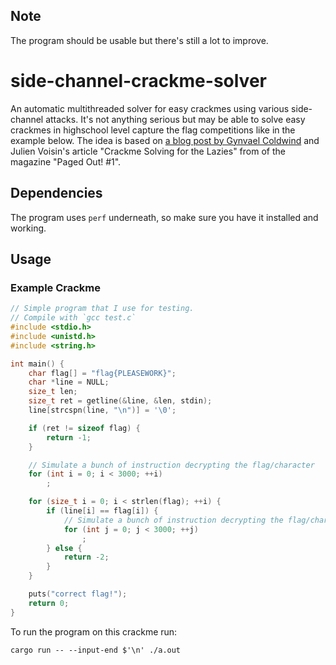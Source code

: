 ## Note
The program should be usable but there's still a lot to improve.

# side-channel-crackme-solver
An automatic multithreaded solver for easy crackmes using various side-channel
attacks. It's not anything serious but may be able to solve easy crackmes in
highschool level capture the flag competitions like in the example below. The
idea is based on [a blog post by Gynvael
Coldwind](https://gynvael.coldwind.pl/?lang=en&id=763) and Julien Voisin's
article "Crackme Solving for the Lazies" from of the magazine "Paged Out! #1".

## Dependencies
The program uses `perf` underneath, so make sure you have it installed and working.

## Usage
### Example Crackme
```c
// Simple program that I use for testing.
// Compile with `gcc test.c`
#include <stdio.h>
#include <unistd.h>
#include <string.h>

int main() {
    char flag[] = "flag{PLEASEWORK}";
    char *line = NULL;
    size_t len;
    size_t ret = getline(&line, &len, stdin);
    line[strcspn(line, "\n")] = '\0';

    if (ret != sizeof flag) {
        return -1;
    }

    // Simulate a bunch of instruction decrypting the flag/character
    for (int i = 0; i < 3000; ++i)
        ;

    for (size_t i = 0; i < strlen(flag); ++i) {
        if (line[i] == flag[i]) {
            // Simulate a bunch of instruction decrypting the flag/character
            for (int j = 0; j < 3000; ++j) 
                ;
        } else {
            return -2;
        }
    }

    puts("correct flag!");
    return 0;
}
```

To run the program on this crackme run:
```
cargo run -- --input-end $'\n' ./a.out
```
